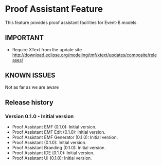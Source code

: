 Proof Assistant Feature
=======================
This feature provides proof assistant facilities for Event-B models.

IMPORTANT
---------
- Require XText from the update site
  http://download.eclipse.org/modeling/tmf/xtext/updates/composite/releases/

KNOWN ISSUES
------------
Not as far as we are aware

Release history
---------------
### Version 0.1.0 - Initial version ###
- Proof Assistant EMF (0.1.0): Initial version.
- Proof Assistant EMF Edit (0.1.0): Initial version.
- Proof Assistant EMF Generator (0.1.0): Initial version.
- Proof Assistant (0.1.0): Initial version.
- Proof Assistant Branding (0.1.0): Initial version.
- Proof Assistant IDE (0.1.0): Initial version.
- Proof Assistant UI (0.1.0): Initial version.
